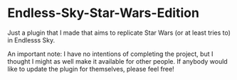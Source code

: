 # Endless-Sky-Star-Wars-Edition
Just a plugin that I made that aims to replicate Star Wars (or at least tries to) in Endlesss Sky.

An important note: I have no intentions of completing the project, but I thought I might as well make it available for other people. If anybody would like to update the plugin for themselves, please feel free!
